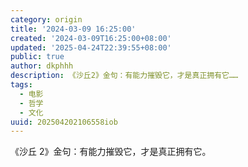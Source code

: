 ```yaml
---
category: origin
title: '2024-03-09 16:25:00'
created: '2024-03-09T16:25:00+08:00'
updated: '2025-04-24T22:39:55+08:00'
public: true
author: dkphhh
description: 《沙丘2》金句：有能力摧毁它，才是真正拥有它……
tags:
  - 电影
  - 哲学
  - 文化
uuid: 202504202106558iob
---
```


《沙丘 2》金句：有能力摧毁它，才是真正拥有它。
